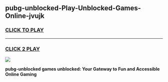 
## pubg-unblocked-Play-Unblocked-Games-Online-jvujk
<h3>
<a href="https://premium76.site?title=pubg-unblocked&ref=25A">CLICK TO PLAY</a></h3>
<hr>

<h3>
<a href="https://premium76.site?title=pubg-unblocked&ref=25A">CLICK 2 PLAY</a>
  
</h3>

<a href="https://premium76.site?title=pubg-unblocked&ref=25A"><img src="https://clearcache.store/games.png"></a>


**pubg-unblocked games unblocked: Your Gateway to Fun and Accessible Online Gaming**
